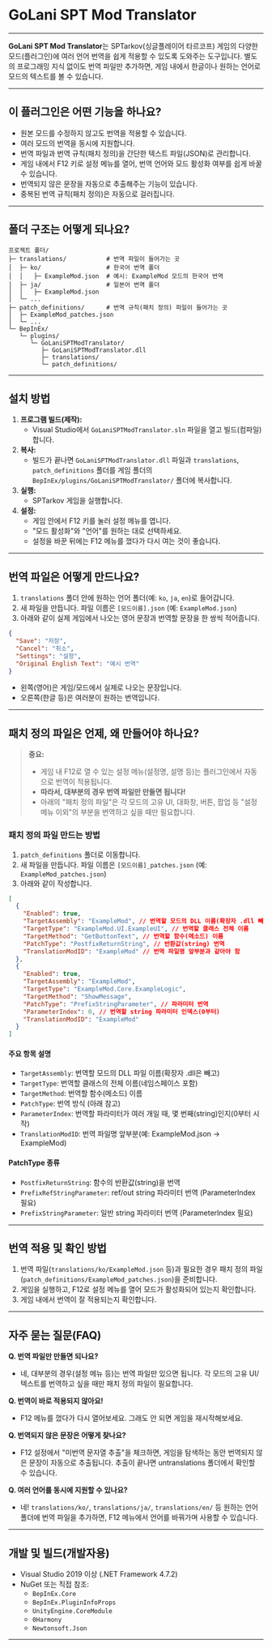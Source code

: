 # GoLani SPT Mod Translator

---

**GoLani SPT Mod Translator**는 SPTarkov(싱글플레이어 타르코프) 게임의 다양한 모드(플러그인)에 여러 언어 번역을 쉽게 적용할 수 있도록 도와주는 도구입니다. 별도의 프로그래밍 지식 없이도 번역 파일만 추가하면, 게임 내에서 한글이나 원하는 언어로 모드의 텍스트를 볼 수 있습니다.

---

## 이 플러그인은 어떤 기능을 하나요?

- 원본 모드를 수정하지 않고도 번역을 적용할 수 있습니다.
- 여러 모드의 번역을 동시에 지원합니다.
- 번역 파일과 번역 규칙(패치 정의)을 간단한 텍스트 파일(JSON)로 관리합니다.
- 게임 내에서 F12 키로 설정 메뉴를 열어, 번역 언어와 모드 활성화 여부를 쉽게 바꿀 수 있습니다.
- 번역되지 않은 문장을 자동으로 추출해주는 기능이 있습니다.
- 중복된 번역 규칙(패치 정의)은 자동으로 걸러집니다.

---

## 폴더 구조는 어떻게 되나요?

```
프로젝트 폴더/
├─ translations/           # 번역 파일이 들어가는 곳
│  ├─ ko/                  # 한국어 번역 폴더
│  │   ├─ ExampleMod.json  # 예시: ExampleMod 모드의 한국어 번역
│  ├─ ja/                  # 일본어 번역 폴더
│  │   ├─ ExampleMod.json
│  └─ ...
├─ patch_definitions/      # 번역 규칙(패치 정의) 파일이 들어가는 곳
│  ├─ ExampleMod_patches.json
│  └─ ...
└─ BepInEx/
   └─ plugins/
      └─ GoLaniSPTModTranslator/
         ├─ GoLaniSPTModTranslator.dll
         ├─ translations/
         └─ patch_definitions/
```

---

## 설치 방법

1. **프로그램 빌드(제작):**
   - Visual Studio에서 `GoLaniSPTModTranslator.sln` 파일을 열고 빌드(컴파일)합니다.
2. **복사:**
   - 빌드가 끝나면 `GoLaniSPTModTranslator.dll` 파일과 `translations`, `patch_definitions` 폴더를
     게임 폴더의 `BepInEx/plugins/GoLaniSPTModTranslator/` 폴더에 복사합니다.
3. **실행:**
   - SPTarkov 게임을 실행합니다.
4. **설정:**
   - 게임 안에서 F12 키를 눌러 설정 메뉴를 엽니다.
   - "모드 활성화"와 "언어"를 원하는 대로 선택하세요.
   - 설정을 바꾼 뒤에는 F12 메뉴를 껐다가 다시 여는 것이 좋습니다.

---

## 번역 파일은 어떻게 만드나요?

1. `translations` 폴더 안에 원하는 언어 폴더(예: `ko`, `ja`, `en`)로 들어갑니다.
2. 새 파일을 만듭니다. 파일 이름은 `[모드이름].json` (예: `ExampleMod.json`)
3. 아래와 같이 실제 게임에서 나오는 영어 문장과 번역할 문장을 한 쌍씩 적어줍니다.

```json
{
  "Save": "저장",
  "Cancel": "취소",
  "Settings": "설정",
  "Original English Text": "예시 번역"
}
```
- 왼쪽(영어)은 게임/모드에서 실제로 나오는 문장입니다.
- 오른쪽(한글 등)은 여러분이 원하는 번역입니다.

---

## 패치 정의 파일은 언제, 왜 만들어야 하나요?

> **중요:**
> - 게임 내 F12로 열 수 있는 설정 메뉴(설정명, 설명 등)는 플러그인에서 자동으로 번역이 적용됩니다.
> - **따라서, 대부분의 경우 번역 파일만 만들면 됩니다!**
> - 아래의 "패치 정의 파일"은 각 모드의 고유 UI, 대화창, 버튼, 팝업 등 "설정 메뉴 이외"의 부분을 번역하고 싶을 때만 필요합니다.

### 패치 정의 파일 만드는 방법

1. `patch_definitions` 폴더로 이동합니다.
2. 새 파일을 만듭니다. 파일 이름은 `[모드이름]_patches.json` (예: `ExampleMod_patches.json`)
3. 아래와 같이 작성합니다.

```json
[
  {
    "Enabled": true,
    "TargetAssembly": "ExampleMod", // 번역할 모드의 DLL 이름(확장자 .dll 빼고)
    "TargetType": "ExampleMod.UI.ExampleUI", // 번역할 클래스 전체 이름
    "TargetMethod": "GetButtonText", // 번역할 함수(메소드) 이름
    "PatchType": "PostfixReturnString", // 반환값(string) 번역
    "TranslationModID": "ExampleMod" // 번역 파일명 앞부분과 같아야 함
  },
  {
    "Enabled": true,
    "TargetAssembly": "ExampleMod",
    "TargetType": "ExampleMod.Core.ExampleLogic",
    "TargetMethod": "ShowMessage",
    "PatchType": "PrefixStringParameter", // 파라미터 번역
    "ParameterIndex": 0, // 번역할 string 파라미터 인덱스(0부터)
    "TranslationModID": "ExampleMod"
  }
]
```

#### 주요 항목 설명
- `TargetAssembly`: 번역할 모드의 DLL 파일 이름(확장자 .dll은 빼고)
- `TargetType`: 번역할 클래스의 전체 이름(네임스페이스 포함)
- `TargetMethod`: 번역할 함수(메소드) 이름
- `PatchType`: 번역 방식 (아래 참고)
- `ParameterIndex`: 번역할 파라미터가 여러 개일 때, 몇 번째(string)인지(0부터 시작)
- `TranslationModID`: 번역 파일명 앞부분(예: ExampleMod.json → ExampleMod)

#### PatchType 종류
- `PostfixReturnString`: 함수의 반환값(string)을 번역
- `PrefixRefStringParameter`: ref/out string 파라미터 번역 (ParameterIndex 필요)
- `PrefixStringParameter`: 일반 string 파라미터 번역 (ParameterIndex 필요)

---

## 번역 적용 및 확인 방법

1. 번역 파일(`translations/ko/ExampleMod.json` 등)과 필요한 경우 패치 정의 파일(`patch_definitions/ExampleMod_patches.json`)을 준비합니다.
2. 게임을 실행하고, F12로 설정 메뉴를 열어 모드가 활성화되어 있는지 확인합니다.
3. 게임 내에서 번역이 잘 적용되는지 확인합니다.

---

## 자주 묻는 질문(FAQ)

**Q. 번역 파일만 만들면 되나요?**
- 네, 대부분의 경우(설정 메뉴 등)는 번역 파일만 있으면 됩니다. 각 모드의 고유 UI/텍스트를 번역하고 싶을 때만 패치 정의 파일이 필요합니다.

**Q. 번역이 바로 적용되지 않아요!**
- F12 메뉴를 껐다가 다시 열어보세요. 그래도 안 되면 게임을 재시작해보세요.

**Q. 번역되지 않은 문장은 어떻게 찾나요?**
- F12 설정에서 "미번역 문자열 추출"을 체크하면, 게임을 탐색하는 동안 번역되지 않은 문장이 자동으로 추출됩니다. 추출이 끝나면 untranslations 폴더에서 확인할 수 있습니다.

**Q. 여러 언어를 동시에 지원할 수 있나요?**
- 네! `translations/ko/`, `translations/ja/`, `translations/en/` 등 원하는 언어 폴더에 번역 파일을 추가하면, F12 메뉴에서 언어를 바꿔가며 사용할 수 있습니다.

---

## 개발 및 빌드(개발자용)

- Visual Studio 2019 이상 (.NET Framework 4.7.2)
- NuGet 또는 직접 참조:
    - `BepInEx.Core`
    - `BepInEx.PluginInfoProps`
    - `UnityEngine.CoreModule`
    - `0Harmony`
    - `Newtonsoft.Json`

---